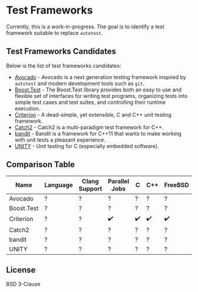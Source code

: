 # Test Frameworks

Currently, this is a work-in-progress. The goal is to identify a test framework suitable to replace `autotest`.

## Test Frameworks Candidates

Below is the list of test frameworks candidates:

- [Avocado] - Avocado is a next generation testing framework inspired by `autotest` and modern development tools such as `git`.
- [Boost.Test] - The Boost.Test library provides both an easy to use and flexible set of interfaces for writing test programs, organizing tests into simple test cases and test suites, and controlling their runtime execution.
- [Criterion] - A dead-simple, yet extensible, C and C++ unit testing framework.
- [Catch2] - Catch2 is a multi-paradigm test framework for C++.
- [bandit] - Bandit is a framework for C++11 that wants to make working with unit tests a pleasant experience.
- [UNITY] - Unit testing for C (especially embedded software).

## Comparison Table

| Name | Language | Clang Support | Parallel Jobs | C | C++ | FreeBSD | RHEL | Ubuntu | Windows |
| ------ | ------ | ------ | ------ | ------ | ------ | ------ | ------ | ------ | ------ |
| Avocado | ? | ? | ? | ? | ? | ? | ? | ? | ? |
| Boost.Test | ? | ? | ? | ? | ? | ? | ? | ? | ? |
| Criterion | ? | ? | :heavy_check_mark: | :heavy_check_mark: | :heavy_check_mark: | :heavy_check_mark: | ? | ? | :heavy_check_mark: |
| Catch2 | ? | ? | ? | ? | ? | ? | ? | ? | ? |
| bandit | ? | ? | ? | ? | ? | ? | ? | ? | ? |
| UNITY | ? | ? | ? | ? | ? | ? | ? | ? | ? |

## License

BSD 3-Clause

   [Avocado]: <https://avocado-framework.github.io/index.html>
   [Boost.Test]:
   <https://www.boost.org/doc/libs/1_77_0/libs/test/doc/html/boost_test/intro.html>
   [Criterion]: <https://github.com/Snaipe/Criterion>
   [Catch2]: <https://github.com/catchorg/Catch2/tree/v2.x>
   [bandit]: <https://github.com/banditcpp/bandit>
   [UNITY]: <http://www.throwtheswitch.org/unity>

